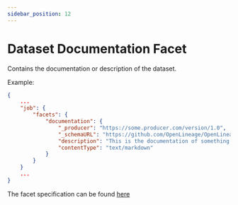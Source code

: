 ```yaml
---
sidebar_position: 12
---
```


# Dataset Documentation Facet

Contains the documentation or description of the dataset.

Example:

```json
{
    ...
    "job": {
        "facets": {
            "documentation": {
                "_producer": "https://some.producer.com/version/1.0",
                "_schemaURL": "https://github.com/OpenLineage/OpenLineage/blob/main/spec/facets/DocumentationDatasetFacet.json",
                "description": "This is the documentation of something.",
                "contentType": "text/markdown"
            }
        }
    }
    ...
}
```

The facet specification can be found [here](https://openlineage.io/spec/facets/1-1-0/DocumentationDatasetFacet.json)
